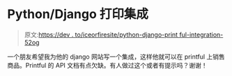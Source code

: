 # Python/Django 打印集成

> 原文:[https://dev . to/iceorfiresite/python-django-print ful-integration-52og](https://dev.to/iceorfiresite/python-django-printful-integration-52og)

一个朋友希望我为他的 django 网站写一个集成，这样他就可以在 printful 上销售商品。Printful 的 API 文档有点欠缺。有人做过这个或者有提示吗？谢谢！